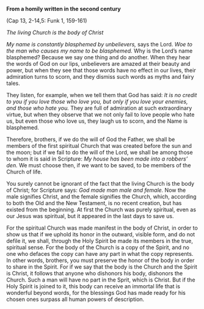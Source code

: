 

**From a homily written in the second century**

(Cap 13, 2-14,5: Funk 1, 159-161)

_The living Church is the body of Christ_

_My name is constantly blasphemed by unbelievers,_ says the Lord. _Woe to the man who causes my name to be blasphemed._ Why is the Lord’s name blasphemed? Because we say one thing and do another. When they hear the words of God on our lips, unbelievers are amazed at their beauty and power, but when they see that those words have no effect in our lives, their admiration turns to scorn, and they dismiss such words as myths and fairy tales.

They listen, for example, when we tell them that God has said: _It is no credit to you if you love those who love you, but only if you love your enemies, and those who hate you._ They are full of admiration at such extraordinary virtue, but when they observe that we not only fail to love people who hate us, but even those who love us, they laugh us to scorn, and the Name is blasphemed.

Therefore, brothers, if we do the will of God the Father, we shall be members of the first spiritual Church that was created before the sun and the moon; but if we fail to do the will of the Lord, we shall be among those to whom it is said in Scripture: _My house has been made into a robbers’ den._ We must choose then, if we want to be saved, to be members of the Church of life.

You surely cannot be ignorant of the fact that the living Church is the body of Christ; for Scripture says: _God made man male and female._ Now the male signifies Christ, and the female signifies the Church, which, according to both the Old and the New Testament, is no recent creation, but has existed from the beginning. At first the Church was purely spiritual, even as our Jesus was spiritual, but it appeared in the last days to save us.

For the spiritual Church was made manifest in the body of Christ, in order to show us that if we uphold its honor in the outward, visible form, and do not defile it, we shall, through the Holy Spirit be made its members in the true, spiritual sense. For the body of the Church is a copy of the Spirit, and no one who defaces the copy can have any part in what the copy represents. In other words, brothers, you must preserve the honor of the body in order to share in the Spirit. For if we say that the body is the Church and the Spirit is Christ, it follows that anyone who dishonors his body, dishonors the Church. Such a man will have no part in the Sprit, which is Christ. But if the Holy Spirit is joined to it, this body can receive an immortal life that is wonderful beyond words, for the blessings God has made ready for his chosen ones surpass all human powers of description.

